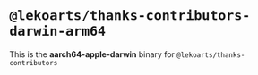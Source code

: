 # `@lekoarts/thanks-contributors-darwin-arm64`

This is the **aarch64-apple-darwin** binary for `@lekoarts/thanks-contributors`
